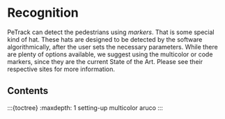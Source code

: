 # Recognition

PeTrack can detect the pedestrians using _markers_. That is some special kind of hat. These hats are designed to be detected by the software algorithmically, after the user sets the necessary parameters. 
While there are plenty of options available, we suggest using the multicolor or code markers, since they are the current State of the Art. Please see their respective sites for more information.


## Contents

:::{toctree}
:maxdepth: 1
setting-up
multicolor
aruco
:::